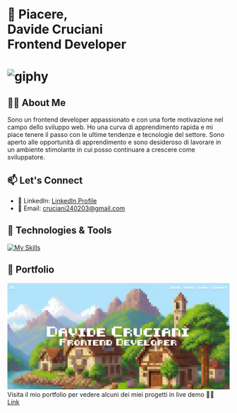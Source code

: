 <h1 style="font-weight: bold;">👋 Piacere,<br/>
Davide Cruciani<br/>
Frontend Developer<h1/>

![giphy](https://github.com/DavideCruciani/davidecruciani/assets/110397892/03a40b2b-f63a-4ebc-97d7-38f04473a4f2)

## 🧍‍♂️ About Me

Sono un frontend developer appassionato e con una forte motivazione nel campo dello sviluppo web. Ho una curva di apprendimento rapida e mi piace tenere il passo con le ultime tendenze e tecnologie del settore. Sono aperto alle opportunità di apprendimento e sono desideroso di lavorare in un ambiente stimolante in cui posso continuare a crescere come sviluppatore.

## 📫 Let's Connect

- 📱 LinkedIn: [LinkedIn Profile](https://www.linkedin.com/in/davide-cruciani-7b696a270/)
- 📧 Email: [cruciani240203@gmail.com](mailto:cruciani240203@gmail.com)

## 🔧 Technologies & Tools

[![My Skills](https://skillicons.dev/icons?i=js,html,css,react,typescript,tailwind,git&perline=4)](https://skillicons.dev)

## 🎨 Portfolio

![Project 1](/Portfolio2024.png)
Visita il mio portfolio per vedere alcuni dei miei progetti in live demo 👨‍💻 <br/>
<a href="https://portfolio-davidecruciani.netlify.app/">Link<a/>

